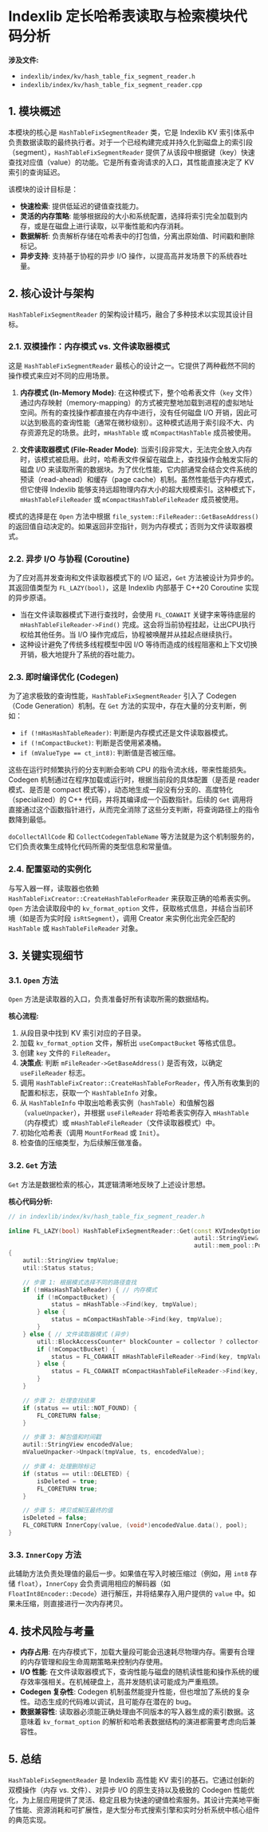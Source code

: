
# Indexlib 定长哈希表读取与检索模块代码分析

**涉及文件:**
* `indexlib/index/kv/hash_table_fix_segment_reader.h`
* `indexlib/index/kv/hash_table_fix_segment_reader.cpp`

## 1. 模块概述

本模块的核心是 `HashTableFixSegmentReader` 类，它是 Indexlib KV 索引体系中负责数据读取的最终执行者。对于一个已经构建完成并持久化到磁盘上的索引段（segment），`HashTableFixSegmentReader` 提供了从该段中根据键（key）快速查找对应值（value）的功能。它是所有查询请求的入口，其性能直接决定了 KV 索引的查询延迟。

该模块的设计目标是：

*   **快速检索**: 提供低延迟的键值查找能力。
*   **灵活的内存策略**: 能够根据段的大小和系统配置，选择将索引完全加载到内存，或是在磁盘上进行读取，以平衡性能和内存消耗。
*   **数据解析**: 负责解析存储在哈希表中的打包值，分离出原始值、时间戳和删除标记。
*   **异步支持**: 支持基于协程的异步 I/O 操作，以提高高并发场景下的系统吞吐量。

## 2. 核心设计与架构

`HashTableFixSegmentReader` 的架构设计精巧，融合了多种技术以实现其设计目标。

### 2.1. 双模操作：内存模式 vs. 文件读取器模式

这是 `HashTableFixSegmentReader` 最核心的设计之一。它提供了两种截然不同的操作模式来应对不同的应用场景。

1.  **内存模式 (In-Memory Mode)**: 在这种模式下，整个哈希表文件（`key` 文件）通过内存映射（memory-mapping）的方式被完整地加载到进程的虚拟地址空间。所有的查找操作都直接在内存中进行，没有任何磁盘 I/O 开销，因此可以达到极高的查询性能（通常在微秒级别）。这种模式适用于索引段不大、内存资源充足的场景。此时，`mHashTable` 或 `mCompactHashTable` 成员被使用。

2.  **文件读取器模式 (File-Reader Mode)**: 当索引段非常大，无法完全放入内存时，该模式被启用。此时，哈希表文件保留在磁盘上，查找操作会触发实际的磁盘 I/O 来读取所需的数据块。为了优化性能，它内部通常会结合文件系统的预读（read-ahead）和缓存（page cache）机制。虽然性能低于内存模式，但它使得 Indexlib 能够支持远超物理内存大小的超大规模索引。这种模式下，`mHashTableFileReader` 或 `mCompactHashTableFileReader` 成员被使用。

模式的选择是在 `Open` 方法中根据 `file_system::FileReader::GetBaseAddress()` 的返回值自动决定的。如果返回非空指针，则为内存模式；否则为文件读取器模式。

### 2.2. 异步 I/O 与协程 (Coroutine)

为了应对高并发查询和文件读取器模式下的 I/O 延迟，`Get` 方法被设计为异步的。其返回值类型为 `FL_LAZY(bool)`，这是 Indexlib 内部基于 C++20 Coroutine 实现的异步原语。

*   当在文件读取器模式下进行查找时，会使用 `FL_COAWAIT` 关键字来等待底层的 `mHashTableFileReader->Find()` 完成。这会将当前协程挂起，让出CPU执行权给其他任务。当 I/O 操作完成后，协程被唤醒并从挂起点继续执行。
*   这种设计避免了传统多线程模型中因 I/O 等待而造成的线程阻塞和上下文切换开销，极大地提升了系统的吞吐能力。

### 2.3. 即时编译优化 (Codegen)

为了追求极致的查询性能，`HashTableFixSegmentReader` 引入了 Codegen（Code Generation）机制。在 `Get` 方法的实现中，存在大量的分支判断，例如：

*   `if (!mHasHashTableReader)`: 判断是内存模式还是文件读取器模式。
*   `if (!mCompactBucket)`: 判断是否使用紧凑桶。
*   `if (mValueType == ct_int8)`: 判断值是否被压缩。

这些在运行时频繁执行的分支判断会影响 CPU 的指令流水线，带来性能损失。Codegen 机制通过在程序加载或运行时，根据当前段的具体配置（是否是 reader 模式、是否是 compact 模式等），动态地生成一段没有分支的、高度特化（specialized）的 C++ 代码，并将其编译成一个函数指针。后续的 `Get` 调用将直接通过这个函数指针进行，从而完全消除了这些分支判断，将查询路径上的指令数降到最低。

`doCollectAllCode` 和 `CollectCodegenTableName` 等方法就是为这个机制服务的，它们负责收集生成特化代码所需的类型信息和常量值。

### 2.4. 配置驱动的实例化

与写入器一样，读取器也依赖 `HashTableFixCreator::CreateHashTableForReader` 来获取正确的哈希表实例。`Open` 方法会读取段中的 `kv_format_option` 文件，获取格式信息，并结合当前环境（如是否为实时段 `isRtSegment`），调用 Creator 来实例化出完全匹配的 `HashTable` 或 `HashTableFileReader` 对象。

## 3. 关键实现细节

### 3.1. `Open` 方法

`Open` 方法是读取器的入口，负责准备好所有读取所需的数据结构。

**核心流程:**
1.  从段目录中找到 KV 索引对应的子目录。
2.  加载 `kv_format_option` 文件，解析出 `useCompactBucket` 等格式信息。
3.  创建 `key` 文件的 `FileReader`。
4.  **决策点**: 判断 `mFileReader->GetBaseAddress()` 是否有效，以确定 `useFileReader` 标志。
5.  调用 `HashTableFixCreator::CreateHashTableForReader`，传入所有收集到的配置和标志，获取一个 `HashTableInfo` 对象。
6.  从 `HashTableInfo` 中取出哈希表实例（`hashTable`）和值解包器（`valueUnpacker`），并根据 `useFileReader` 将哈希表实例存入 `mHashTable`（内存模式）或 `mHashTableFileReader`（文件读取器模式）中。
7.  初始化哈希表（调用 `MountForRead` 或 `Init`）。
8.  检查值的压缩类型，为后续解压做准备。

### 3.2. `Get` 方法

`Get` 方法是数据检索的核心，其逻辑清晰地反映了上述设计思想。

**核心代码分析:**
```cpp
// in indexlib/index/kv/hash_table_fix_segment_reader.h

inline FL_LAZY(bool) HashTableFixSegmentReader::Get(const KVIndexOptions* options, keytype_t key,
                                                    autil::StringView& value, uint64_t& ts, bool& isDeleted,
                                                    autil::mem_pool::Pool* pool, KVMetricsCollector* collector) const
{
    autil::StringView tmpValue;
    util::Status status;

    // 步骤 1: 根据模式选择不同的路径查找
    if (!mHasHashTableReader) { // 内存模式
        if (!mCompactBucket) {
            status = mHashTable->Find(key, tmpValue);
        } else {
            status = mCompactHashTable->Find(key, tmpValue);
        }
    } else { // 文件读取器模式 (异步)
        util::BlockAccessCounter* blockCounter = collector ? collector->GetBlockCounter() : nullptr;
        if (!mCompactBucket) {
            status = FL_COAWAIT mHashTableFileReader->Find(key, tmpValue, blockCounter, pool, nullptr);
        } else {
            status = FL_COAWAIT mCompactHashTableFileReader->Find(key, tmpValue, blockCounter, pool, nullptr);
        }
    }

    // 步骤 2: 处理查找结果
    if (status == util::NOT_FOUND) {
        FL_CORETURN false;
    }

    // 步骤 3: 解包值和时间戳
    autil::StringView encodedValue;
    mValueUnpacker->Unpack(tmpValue, ts, encodedValue);

    // 步骤 4: 处理删除标记
    if (status == util::DELETED) {
        isDeleted = true;
        FL_CORETURN true;
    }

    // 步骤 5: 拷贝或解压最终的值
    isDeleted = false;
    FL_CORETURN InnerCopy(value, (void*)encodedValue.data(), pool);
}
```

### 3.3. `InnerCopy` 方法

此辅助方法负责处理值的最后一步。如果值在写入时被压缩过（例如，用 `int8` 存储 `float`），`InnerCopy` 会负责调用相应的解码器（如 `FloatInt8Encoder::Decode`）进行解压，并将结果存入用户提供的 `value` 中。如果未压缩，则直接进行一次内存拷贝。

## 4. 技术风险与考量

*   **内存占用**: 在内存模式下，加载大量段可能会迅速耗尽物理内存。需要有合理的内存管理和段生命周期策略来控制内存使用。
*   **I/O 性能**: 在文件读取器模式下，查询性能与磁盘的随机读性能和操作系统的缓存效率强相关。在机械硬盘上，高并发随机读可能成为严重瓶颈。
*   **Codegen 复杂性**: Codegen 机制虽然能提升性能，但也增加了系统的复杂性。动态生成的代码难以调试，且可能存在潜在的 bug。
*   **数据兼容性**: 读取器必须能正确处理由不同版本的写入器生成的索引数据。这意味着 `kv_format_option` 的解析和哈希表数据结构的演进都需要考虑向后兼容性。

## 5. 总结

`HashTableFixSegmentReader` 是 Indexlib 高性能 KV 索引的基石。它通过创新的双模操作（内存 vs. 文件）、对异步 I/O 的原生支持以及极致的 Codegen 性能优化，为上层应用提供了灵活、稳定且极为快速的键值检索服务。其设计完美地平衡了性能、资源消耗和可扩展性，是大型分布式搜索引擎和实时分析系统中核心组件的典范实现。
